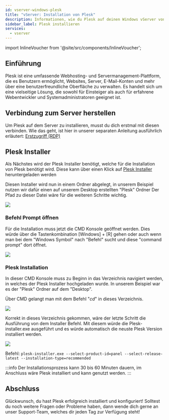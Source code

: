 ```yaml
---
id: vserver-windows-plesk
title: "vServer: Installation von Plesk"
description: Informationen, wie du Plesk auf deinen Windows vServer von ZAP-Hosting installieren kannst - ZAP-Hosting.com Dokumentation
sidebar_label: Plesk installieren
services:
  - vserver
---
```


import InlineVoucher from '@site/src/components/InlineVoucher';

## Einführung

Plesk ist eine umfassende Webhosting- und Servermanagement-Plattform, die es Benutzern ermöglicht, Websites, Server, E-Mail-Konten und mehr über eine benutzerfreundliche Oberfläche zu verwalten. Es handelt sich um eine vielseitige Lösung, die sowohl für Einsteiger als auch für erfahrene Webentwickler und Systemadministratoren geeignet ist. 

<InlineVoucher />

## Verbindung zum Server herstellen

Um Plesk auf dem Server zu installieren, musst du dich erstmal mit diesen verbinden. 
Wie das geht, ist hier in unserer separaten Anleitung ausführlich erläutert: [Erstzugriff (RDP)](vserver-windows-userdp.md)

## Plesk Installer 

Als Nächstes wird der Plesk Installer benötigt, welche für die Installation von Plesk benötigt wird.
Diese kann über einen Klick auf [Plesk Installer](https://installer-win.plesk.com/plesk-installer.exe) heruntergeladen werden

Diesen Installer wird nun in einem Ordner abgelegt, in unserem Beispiel nutzen wir dafür einen auf unserem Desktop erstellten "Plesk" Ordner
Der Pfad zu dieser Datei wäre für die weiteren Schritte wichtig.

![](https://screensaver01.zap-hosting.com/index.php/s/HjzEBrowYnWk4pf/preview)

### Befehl Prompt öffnen

Für die Installation muss jetzt die CMD Konsole geöffnet werden.
Dies würde über die Tastenkombination [Windows] + [R] gehen oder auch wenn man bei dem "Windows Symbol" nach "Befehl" sucht und diese "command prompt" dort öffnet.

![](https://screensaver01.zap-hosting.com/index.php/s/BjnZszr8KbP6yz2/preview)

### Plesk Installation

In dieser CMD Konsole muss zu Beginn in das Verzeichnis navigiert werden, in welches der Plesk Installer hochgeladen wurde.
In unserem Beispiel war es der "Plesk" Ordner auf dem "Desktop". 

Über CMD gelangt man mit dem Befehl "*cd*" in dieses Verzeichnis.

![](https://screensaver01.zap-hosting.com/index.php/s/wx9EGrtAewMSkHd/preview)

Korrekt in dieses Verzeichnis gekommen, wäre der letzte Schritt die Ausführung von dem Installer Befehl.
Mit diesem würde die Plesk-installer.exe ausgeführt und es würde automatisch die neuste Plesk Version installiert werden.

![](https://screensaver01.zap-hosting.com/index.php/s/7wc8dWQqnW5E3XT/preview)

Befehl: `plesk-installer.exe --select-product-id=panel --select-release-latest --installation-type=recommended`

:::info
Der Installationsprozess kann 30 bis 60 Minuten dauern, im Anschluss wäre Plesk installiert und kann genutzt werden.
:::


## Abschluss

Glückwunsch, du hast Plesk erfolgreich installiert und konfiguriert! Solltest du noch weitere Fragen oder Probleme haben, dann wende dich gerne an unser Support-Team, welches dir jeden Tag zur Verfügung steht!